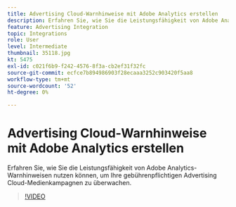 ```yaml
---
title: Advertising Cloud-Warnhinweise mit Adobe Analytics erstellen
description: Erfahren Sie, wie Sie die Leistungsfähigkeit von Adobe Analytics-Warnhinweisen nutzen können, um Ihre gebührenpflichtigen Advertising Cloud-Medienkampagnen zu überwachen.
feature: Advertising Integration
topic: Integrations
role: User
level: Intermediate
thumbnail: 35118.jpg
kt: 5475
exl-id: c021f6b9-f242-4576-8f3a-cb2ef31f32fc
source-git-commit: ecfce7b894986903f28ecaaa3252c903420f5aa8
workflow-type: tm+mt
source-wordcount: '52'
ht-degree: 0%

---
```


# Advertising Cloud-Warnhinweise mit Adobe Analytics erstellen

Erfahren Sie, wie Sie die Leistungsfähigkeit von Adobe Analytics-Warnhinweisen nutzen können, um Ihre gebührenpflichtigen Advertising Cloud-Medienkampagnen zu überwachen.

>[!VIDEO](https://video.tv.adobe.com/v/35118/?quality=12&learn=on)
